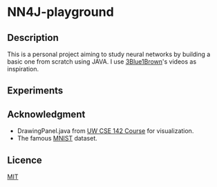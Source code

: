 # NN4J-playground

## Description
This is a personal project aiming to study neural networks by building a basic one from scratch using JAVA. I use [3Blue1Brown](https://www.youtube.com/playlist?list=PLZHQObOWTQDNU6R1_67000Dx_ZCJB-3pi)'s videos as inspiration.


## Experiments


## Acknowledgment
* DrawingPanel.java from [UW CSE 142 Course](https://courses.cs.washington.edu/courses/cse142/19su/index.shtml) for visualization.
* The famous [MNIST](http://yann.lecun.com/exdb/mnist/) dataset.


## Licence
[MIT](https://choosealicense.com/licenses/mit/)